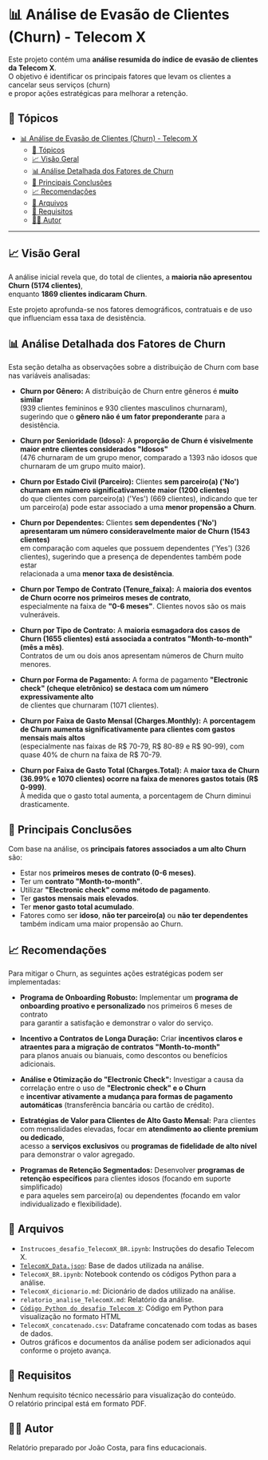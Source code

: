 # 📊 Análise de Evasão de Clientes (Churn) - Telecom X

Este projeto contém uma **análise resumida do índice de evasão de clientes da Telecom X**.  
O objetivo é identificar os principais fatores que levam os clientes a cancelar seus serviços (churn)  
e propor ações estratégicas para melhorar a retenção.

## 📌 Tópicos

- [📊 Análise de Evasão de Clientes (Churn) - Telecom X](#-análise-de-evasão-de-clientes-churn---telecom-x)
  - [📌 Tópicos](#-tópicos)
  - [📈 Visão Geral](#-visão-geral)
  - [📊 Análise Detalhada dos Fatores de Churn](#-análise-detalhada-dos-fatores-de-churn)
  - [📌 Principais Conclusões](#-principais-conclusões)
  - [📈 Recomendações](#-recomendações)
  - [📂 Arquivos](#-arquivos)
  - [🔧 Requisitos](#-requisitos)
  - [🧑‍💼 Autor](#-autor)

---

## 📈 Visão Geral

A análise inicial revela que, do total de clientes, a **maioria não apresentou Churn (5174 clientes)**,  
enquanto **1869 clientes indicaram Churn**.

Este projeto aprofunda-se nos fatores demográficos, contratuais e de uso que influenciam essa taxa de desistência.

## 📊 Análise Detalhada dos Fatores de Churn

Esta seção detalha as observações sobre a distribuição de Churn com base nas variáveis analisadas:

- **Churn por Gênero:** A distribuição de Churn entre gêneros é **muito similar**  
  (939 clientes femininos e 930 clientes masculinos churnaram), sugerindo que o **gênero não é um fator preponderante** para a desistência.

- **Churn por Senioridade (Idoso):** A **proporção de Churn é visivelmente maior entre clientes considerados "Idosos"**  
  (476 churnaram de um grupo menor, comparado a 1393 não idosos que churnaram de um grupo muito maior).

- **Churn por Estado Civil (Parceiro):** Clientes **sem parceiro(a) ('No') churnam em número significativamente maior (1200 clientes)**  
  do que clientes com parceiro(a) ('Yes') (669 clientes), indicando que ter um parceiro(a) pode estar associado a uma **menor propensão a Churn**.

- **Churn por Dependentes:** Clientes **sem dependentes ('No') apresentaram um número consideravelmente maior de Churn (1543 clientes)**  
  em comparação com aqueles que possuem dependentes ('Yes') (326 clientes), sugerindo que a presença de dependentes também pode estar  
  relacionada a uma **menor taxa de desistência**.

- **Churn por Tempo de Contrato (Tenure_faixa):** A **maioria dos eventos de Churn ocorre nos primeiros meses de contrato**,  
  especialmente na faixa de **"0-6 meses"**. Clientes novos são os mais vulneráveis.

- **Churn por Tipo de Contrato:** A **maioria esmagadora dos casos de Churn (1655 clientes) está associada a contratos "Month-to-month" (mês a mês)**.  
  Contratos de um ou dois anos apresentam números de Churn muito menores.

- **Churn por Forma de Pagamento:** A forma de pagamento **"Electronic check" (cheque eletrônico) se destaca com um número expressivamente alto**  
  de clientes que churnaram (1071 clientes).

- **Churn por Faixa de Gasto Mensal (Charges.Monthly):** A **porcentagem de Churn aumenta significativamente para clientes com gastos mensais mais altos**  
  (especialmente nas faixas de R$ 70-79, R$ 80-89 e R$ 90-99), com quase 40% de churn na faixa de R$ 70-79.

- **Churn por Faixa de Gasto Total (Charges.Total):** A **maior taxa de Churn (36.99% e 1070 clientes) ocorre na faixa de menores gastos totais (R$ 0-999)**.  
  À medida que o gasto total aumenta, a porcentagem de Churn diminui drasticamente.

## 📌 Principais Conclusões

Com base na análise, os **principais fatores associados a um alto Churn** são:

- Estar nos **primeiros meses de contrato (0-6 meses)**.
- Ter um **contrato "Month-to-month"**.
- Utilizar **"Electronic check" como método de pagamento**.
- Ter **gastos mensais mais elevados**.
- Ter **menor gasto total acumulado**.
- Fatores como ser **idoso**, **não ter parceiro(a)** ou **não ter dependentes** também indicam uma maior propensão ao Churn.

## 📈 Recomendações

Para mitigar o Churn, as seguintes ações estratégicas podem ser implementadas:

- **Programa de Onboarding Robusto:** Implementar um **programa de onboarding proativo e personalizado** nos primeiros 6 meses de contrato  
  para garantir a satisfação e demonstrar o valor do serviço.

- **Incentivo a Contratos de Longa Duração:** Criar **incentivos claros e atraentes para a migração de contratos "Month-to-month"**  
  para planos anuais ou bianuais, como descontos ou benefícios adicionais.

- **Análise e Otimização do "Electronic Check":** Investigar a causa da correlação entre o uso de **"Electronic check" e o Churn**  
  e **incentivar ativamente a mudança para formas de pagamento automáticas** (transferência bancária ou cartão de crédito).

- **Estratégias de Valor para Clientes de Alto Gasto Mensal:** Para clientes com mensalidades elevadas, focar em **atendimento ao cliente premium ou dedicado**,  
  acesso a **serviços exclusivos** ou **programas de fidelidade de alto nível** para demonstrar o valor agregado.

- **Programas de Retenção Segmentados:** Desenvolver **programas de retenção específicos** para clientes idosos (focando em suporte simplificado)  
  e para aqueles sem parceiro(a) ou dependentes (focando em valor individualizado e flexibilidade).

## 📂 Arquivos

- `Instrucoes_desafio_TelecomX_BR.ipynb`: Instruções do desafio Telecom X.
- [`TelecomX_Data.json`](https://raw.githubusercontent.com/alura-cursos/challenge2-data-science/refs/heads/main/TelecomX_Data.json): Base de dados utilizada na análise.
- `TelecomX_BR.ipynb`: Notebook contendo os códigos Python para a análise.
- `TelecomX_dicionario.md`: Dicionário de dados utilizado na análise.
- `relatorio_analise_TelecomX.md`: Relatório da análise.
- [`Código Python do desafio Telecom X`](TelecomX_BR.html): Código em Python para visualização no formato HTML
- `TelecomX_concatenado.csv`: Dataframe concatenado com todas as bases de dados.
- Outros gráficos e documentos da análise podem ser adicionados aqui conforme o projeto avança.

## 🔧 Requisitos

Nenhum requisito técnico necessário para visualização do conteúdo.  
O relatório principal está em formato PDF.

## 🧑‍💼 Autor

Relatório preparado por João Costa, para fins educacionais.
